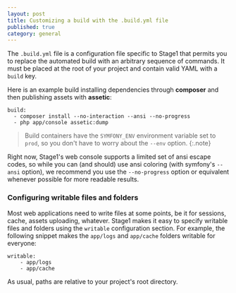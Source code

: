 ```yaml
---
layout: post
title: Customizing a build with the .build.yml file
published: true
category: general
---
```


The `.build.yml` file is a configuration file specific to Stage1 that permits you to replace the automated build with an arbitrary sequence of commands. It must be placed at the root of your project and contain valid YAML with a `build` key.

Here is an example build installing dependencies through **composer** and then publishing assets with **assetic**:

    build:
      - composer install --no-interaction --ansi --no-progress
      - php app/console assetic:dump

> Build containers have the `SYMFONY_ENV` environment variable set to `prod`, so you don't have to worry about the `--env` option.
{:.note}

Right now, Stage1's web console supports a limited set of ansi escape codes, so while you can (and should) use ansi coloring (with symfony's `--ansi` option), we recommend you use the `--no-progress` option or equivalent whenever possible for more readable results.

### Configuring writable files and folders

Most web applications need to write files at some points, be it for sessions, cache, assets uploading, whatever. Stage1 makes it easy to specify writable files and folders using the `writable` configuration section. For example, the following snippet makes the `app/logs` and `app/cache` folders writable for everyone:

    writable:
        - app/logs
        - app/cache

As usual, paths are relative to your project's root directory.